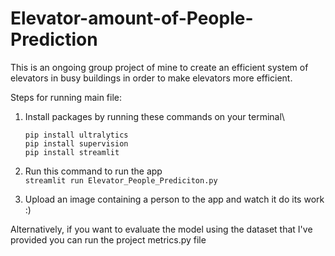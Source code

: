 # Elevator-amount-of-People-Prediction
This is an ongoing group project of mine to create an efficient system of elevators in busy buildings in order to make elevators more efficient.

Steps for running main file:
1. Install packages by running these commands on your terminal\
   ```
   pip install ultralytics
   pip install supervision
   pip install streamlit
   ```

2. Run this command to run the app\
   ```streamlit run Elevator_People_Prediciton.py```
   
3. Upload an image containing a person to the app and watch it do its work :)

Alternatively, if you want to evaluate the model using the dataset that I've provided you can run the project metrics.py file
